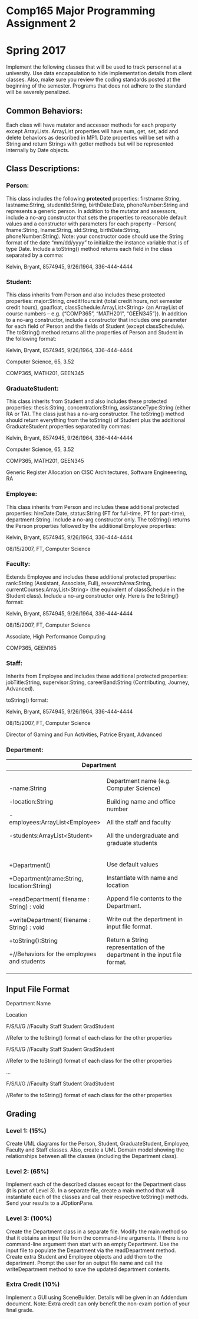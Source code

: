 # Comp165 Major Programming Assignment 2

# Spring 2017

Implement the following classes that will be used to track personnel at
a university. Use data encapsulation to hide implementation details from
client classes. Also, make sure you review the coding standards posted
at the beginning of the semester. Programs that does not adhere to the
standard will be severely penalized.

## Common Behaviors:

Each class will have mutator and accessor methods for each property
except ArrayLists. ArrayList properties will have num, get, set, add and
delete behaviors as described in MP1. Date properties will be set with a
String and return Strings with getter methods but will be represented
internally by Date objects.

## Class Descriptions:

### 

### Person:

This class includes the following **protected** properties:
firstname:String, lastname:String, studentId:String, birthDate:Date,
phoneNumber:String and represents a generic person. In addition to the
mutator and assessors, include a no-arg constructor that sets the
properties to reasonable default values and a constructor with
parameters for each property – Person( fname:String, lname:String,
sId:String, birthDate:String, phoneNumber:String). Note: your
constructor code should use the String format of the date “mm/dd/yyyy”
to initialize the instance variable that is of type Date. Include a
toString() method returns each field in the class separated by a comma:

Kelvin, Bryant, 8574945, 9/26/1964, 336-444-4444

### 

### Student:

This class inherits from Person and also includes these protected
properties: major:String, creditHours:int (total credit hours, not
semester credit hours), gpa:float, classSchedule:ArrayList\<String\> (an
ArrayList of course numbers – e.g. {“COMP365”, “MATH201”, “GEEN345”}).
In addition to a no-arg constructor, include a constructor that includes
one parameter for each field of Person and the fields of Student (except
classSchedule). The toString() method returns all the properties of
Person and Student in the following format:

Kelvin, Bryant, 8574945, 9/26/1964, 336-444-4444

Computer Science, 65, 3.52

COMP365, MATH201, GEEN345

### 

### GraduateStudent:

This class inherits from Student and also includes these protected
properties: thesis:String, concentration:String, assistanceType:String
(either RA or TA). The class just has a no-arg constructor. The
toString() method should return everything from the toString() of
Student plus the additional GraduateStudent properties separated by
commas:

Kelvin, Bryant, 8574945, 9/26/1964, 336-444-4444

Computer Science, 65, 3.52

COMP365, MATH201, GEEN345

Generic Register Allocation on CISC Architectures, Software
Engineeering, RA

### 

### Employee:

This class inherits from Person and includes these additional protected
properties: hireDate:Date, status:String (FT for full-time, PT for
part-time), department:String. Include a no-arg constructor only. The
toString() returns the Person properties followed by the additional
Employee properties:

Kelvin, Bryant, 8574945, 9/26/1964, 336-444-4444

08/15/2007, FT, Computer Science

### Faculty:

Extends Employee and includes these additional protected properties:
rank:String (Assistant, Associate, Full), researchArea:String,
currentCourses:ArrayList\<String\> (the equivalent of classSchedule in
the Student class). Include a no-arg constructor only. Here is the
toString() format:

Kelvin, Bryant, 8574945, 9/26/1964, 336-444-4444

08/15/2007, FT, Computer Science

Associate, High Performance Computing

COMP365, GEEN165

### Staff:

Inherits from Employee and includes these additional protected
properties: jobTitle:String, supervisor:String, careerBand:String
(Contributing, Journey, Advanced).

toString() format:

Kelvin, Bryant, 8574945, 9/26/1964, 336-444-4444

08/15/2007, FT, Computer Science

Director of Gaming and Fun Activities, Patrice Bryant, Advanced

### Department:

<table>
<colgroup>
<col style="width: 50%" />
<col style="width: 50%" />
</colgroup>
<thead>
<tr>
<th colspan="2"
style="text-align: center;"><strong>Department</strong></th>
</tr>
</thead>
<tbody>
<tr>
<td><p>-name:String</p>
<p>-location:String</p>
<p>-employees:ArrayList&lt;Employee&gt;</p>
<p>-students:ArrayList&lt;Student&gt;</p></td>
<td><p>Department name (e.g. Computer Science)</p>
<p>Building name and office number</p>
<p>All the staff and faculty</p>
<p>All the undergraduate and graduate students</p></td>
</tr>
<tr>
<td><p>+Department()</p>
<p>+Department(name:String, location:String)</p>
<p>+readDepartment( filename : String) : void</p>
<p>+writeDepartment( filename : String) : void</p>
<p>+toString():String</p>
<p>+//Behaviors for the employees and students</p></td>
<td><p>Use default values</p>
<p>Instantiate with name and location</p>
<p>Append file contents to the Department.</p>
<p>Write out the department in input file format.</p>
<p>Return a String representation of the department in the input file
format.</p></td>
</tr>
</tbody>
</table>

## Input File Format

Department Name

Location

F/S/U/G //Faculty Staff Student GradStudent

//Refer to the toString() format of each class for the other properties

F/S/U/G //Faculty Staff Student GradStudent

//Refer to the toString() format of each class for the other properties

…

F/S/U/G //Faculty Staff Student GradStudent

//Refer to the toString() format of each class for the other properties

## 

## 

## Grading

### Level 1: (15%)

Create UML diagrams for the Person, Student, GraduateStudent, Employee,
Faculty and Staff classes. Also, create a UML Domain model showing the
relationships between all the classes (including the Department class).

### Level 2: (65%)

Implement each of the described classes except for the Department class
(it is part of Level 3). In a separate file, create a main method that
will instantiate each of the classes and call their respective
toString() methods. Send your results to a JOptionPane.

### Level 3: (100%)

Create the Department class in a separate file. Modify the main method
so that it obtains an input file from the command-line arguments. If
there is no command-line argument then start with an empty Department.
Use the input file to populate the Department via the readDepartment
method. Create extra Student and Employee objects and add them to the
department. Prompt the user for an output file name and call the
writeDepartment method to save the updated department contents.

### Extra Credit (10%)

Implement a GUI using SceneBuilder. Details will be given in
an Addendum document.  Note: Extra credit can only benefit the non-exam portion
of your final grade.

